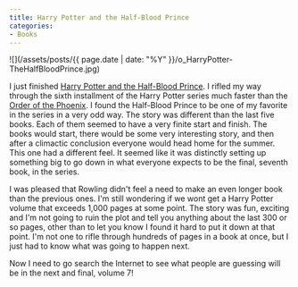 ```yaml
---
title: Harry Potter and the Half-Blood Prince
categories:
- Books
---
```


![](/assets/posts/{{ page.date | date: "%Y" }}/o_HarryPotter-TheHalfBloodPrince.jpg)


I just finished [Harry Potter and the Half-Blood Prince](http://search.barnesandnoble.com/booksearch/isbnInquiry.asp?ISBN=0439784549). I rifled my way through the sixth installment of the Harry Potter series much faster than the [Order of the Phoenix](/thingelstad/harry-potter-and-the-order-of-the-phoenix). I found the Half-Blood Prince to be one of my favorite in the series in a very odd way. The story was different than the last five books. Each of them seemed to have a very finite start and finish. The books would start, there would be some very interesting story, and then after a climactic conclusion everyone would head home for the summer. This one had a different feel. It seemed like it was distinctly setting up something big to go down in what everyone expects to be the final, seventh book, in the series.

I was pleased that Rowling didn't feel a need to make an even longer book than the previous ones. I'm still wondering if we wont get a Harry Potter volume that exceeds 1,000 pages at some point. The story was fun, exciting and I'm not going to ruin the plot and tell you anything about the last 300 or so pages, other than to let you know I found it hard to put it down at that point. I'm not one to rifle through hundreds of pages in a book at once, but I just had to know what was going to happen next.

Now I need to go search the Internet to see what people are guessing will be in the next and final, volume 7!
